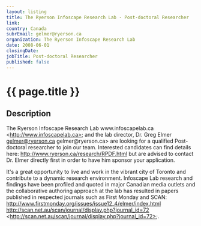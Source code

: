 ```yaml
---
layout: listing
title: The Ryerson Infoscape Research Lab - Post-doctoral Researcher
link:
country: Canada
subrEmail: gelmer@ryerson.ca
organization: The Ryerson Infoscape Research Lab 
date: 2008-06-01
closingDate: 
jobTitle: Post-doctoral Researcher
published: false
---
```



# {{ page.title }}

## Description






<p class="hft-paras">The Ryerson Infoscape Research Lab www.infoscapelab.ca <<a href="http://www.infoscapelab.ca>" class="hft-urls">http://www.infoscapelab.ca></a>; and the lab director, Dr. Greg Elmer <a href="mailto:gelmer@ryerson.ca" class="hft-email">gelmer@ryerson.ca</a> <mailto:<a href="mailto:gelmer@ryerson.ca" class="hft-email">gelmer@ryerson.ca</a>> are looking for a qualified Post-doctoral researcher to join our team.  Interested candidates can find details here: <a href="http://www.ryerson.ca/research/RPDF.html" class="hft-urls">http://www.ryerson.ca/research/RPDF.html</a> but are advised to contact Dr. Elmer directly first in order to have him
sponsor your application.</p>

<p class="hft-paras">It's a great opportunity to live and work in the vibrant city of Toronto and contribute to a dynamic research environment.  Infoscape Lab research and findings have been profiled and quoted in major Canadian media outlets and the collaborative authoring approach at the lab has resulted in papers published in respected journals such as First Monday and SCAN: <a href="http://www.firstmonday.org/issues/issue12_4/elmer/index.html" class="hft-urls">http://www.firstmonday.org/issues/issue12_4/elmer/index.html</a> <a href="http://scan.net.au/scan/journal/display.php?journal_id=72" class="hft-urls">http://scan.net.au/scan/journal/display.php?journal_id=72</a> <<a href="http://scan.net.au/scan/journal/display.php?journal_id=72>" class="hft-urls">http://scan.net.au/scan/journal/display.php?journal_id=72></a>;.</p>

